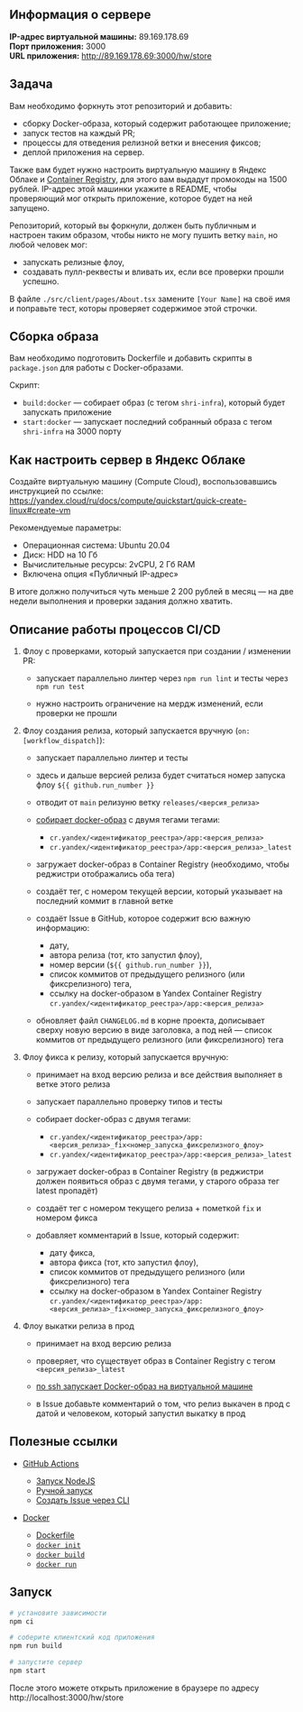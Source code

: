 ## Информация о сервере

**IP-адрес виртуальной машины:** 89.169.178.69  
**Порт приложения:** 3000  
**URL приложения:** http://89.169.178.69:3000/hw/store

## Задача

Вам необходимо форкнуть этот репозиторий и добавить:

- сборку Docker-образа, который содержит работающее приложение;
- запуск тестов на каждый PR;
- процессы для отведения релизной ветки и внесения фиксов;
- деплой приложения на сервер.

Также вам будет нужно настроить виртуальную машину в Яндекс Облаке и [Container Registry](https://yandex.cloud/ru/docs/container-registry/quickstart/#registry-create), для этого вам выдадут промокоды на 1500 рублей.
IP-адрес этой машинки укажите в README, чтобы проверяющий мог открыть приложение, которое будет на ней запущено.

Репозиторий, который вы форкнули, должен быть публичным и настроен таким образом, чтобы никто не могу пушить ветку `main`, но любой человек мог:

- запускать релизные флоу,
- создавать пулл-реквесты и вливать их, если все проверки прошли успешно.

В файле `./src/client/pages/About.tsx` замените `[Your Name]` на своё имя и поправьте тест, которы проверяет содержимое этой строчки.

## Сборка образа

Вам необходимо подготовить Dockerfile и добавить скрипты в `package.json` для работы с Docker-образами.

Скрипт:

- `build:docker` — собирает образ (с тегом `shri-infra`), который будет запускать приложение
- `start:docker` — запускает последний собранный образа с тегом `shri-infra` на 3000 порту

## Как настроить сервер в Яндекс Облаке

Создайте виртуальную машину (Compute Cloud), воспользовавшись инструкцией по ссылке:\
https://yandex.cloud/ru/docs/compute/quickstart/quick-create-linux#create-vm

Рекомендуемые параметры:

- Операционная система: Ubuntu 20.04
- Диск: HDD на 10 Гб
- Вычислительные ресурсы: 2vCPU, 2 Гб RAM
- Включена опция «Публичный IP-адрес»

В итоге должно получиться чуть меньше 2 200 рублей в месяц — на две недели выполнения и проверки задания должно хватить.

## Описание работы процессов CI/CD

1. Флоу с проверками, который запускается при создании / изменении PR:

   - запускает параллельно линтер через `npm run lint` и тесты через `npm run test`

   - нужно настроить ограничение на мердж изменений, если проверки не прошли

2. Флоу создания релиза, который запускается вручную (`on: [workflow_dispatch]`):

   - запускает параллельно линтер и тесты

   - здесь и дальше версией релиза будет считаться номер запуска флоу `${{ github.run_number }}`

   - отводит от `main` релизуню ветку `releases/<версия_релиза>`

   - [собирает docker-образ](https://yandex.cloud/ru/docs/container-registry/operations/docker-image/docker-image-create) с двумя тегами тегами:

     - `cr.yandex/<идентификатор_реестра>/app:<версия_релиза>`
     - `cr.yandex/<идентификатор_реестра>/app:<версия_релиза>_latest`

   - загружает docker-образ в Container Registry (необходимо, чтобы реджистри отображались оба тега)

   - создаёт тег, с номером текущей версии, который указывает на последний коммит в главной ветке

   - создаёт Issue в GitHub, которое содержит всю важную информацию:

     - дату,
     - автора релиза (тот, кто запустил флоу),
     - номер версии (`${{ github.run_number }}`),
     - список коммитов от предыдущего релизного (или фиксрелизного) тега,
     - ссылку на docker-образом в Yandex Container Registry\
       `cr.yandex/<идентификатор_реестра>/app:<версия_релиза>`

   - обновляет файл `CHANGELOG.md` в корне проекта, дописывает сверху новую версию в виде заголовка, а под ней — список коммитов от предыдущего релизного (или фиксрелизного) тега

3. Флоу фикса к релизу, который запускается вручную:

   - принимает на вход версию релиза и все действия выполняет в ветке этого релиза

   - запускает параллельно проверку типов и тесты

   - собирает docker-образ с двумя тегами:

     - `cr.yandex/<идентификатор_реестра>/app:<версия_релиза>_fix<номер_запуска_фиксрелизного_флоу>`
     - `cr.yandex/<идентификатор_реестра>/app:<версия_релиза>_latest`

   - загружает docker-образ в Container Registry (в реджистри должен появиться образ с двумя тегами, у старого образа тег latest пропадёт)

   - создаёт тег с номером текущего релиза + пометкой `fix` и номером фикса

   - добавляет комментарий в Issue, который содержит:
     - дату фикса,
     - автора фикса (тот, кто запустил флоу),
     - список коммитов от предыдущего релизного (или фиксрелизного) тега
     - ссылку на docker-образом в Yandex Container Registry\
       `cr.yandex/<идентификатор_реестра>/app:<версия_релиза>_fix<номер_запуска_фиксрелизного_флоу>`

4. Флоу выкатки релиза в прод

   - принимает на вход версию релиза

   - проверяет, что существует образ в Container Registry с тегом `<версия_релиза>_latest`

   - [по ssh запускает Docker-образ на виртуальной машине](https://yandex.cloud/ru/docs/container-registry/tutorials/run-docker-on-vm/console#run)

   - в Issue добавьте комментарий о том, что релиз выкачен в прод c датой и человеком, который запустил выкатку в прод

## Полезные ссылки

- [GitHub Actions](https://docs.github.com/ru/actions)

  - [Запуск NodeJS](https://docs.github.com/ru/actions/automating-builds-and-tests/building-and-testing-nodejs)
  - [Ручной запуск](https://docs.github.com/ru/actions/using-workflows/manually-running-a-workflow)
  - [Создать Issue через CLI](https://docs.github.com/ru/issues/tracking-your-work-with-issues/creating-an-issue#creating-an-issue-with-github-cli)

- [Docker](https://docs.docker.com/)
  - [Dockerfile](https://docs.docker.com/reference/dockerfile/)
  - [`docker init`](https://docs.docker.com/reference/cli/docker/init/)
  - [`docker build`](https://docs.docker.com/reference/cli/docker/image/build/)
  - [`docker run`](https://docs.docker.com/reference/cli/docker/container/run/)

## Запуск

```sh
# установите зависимости
npm ci

# соберите клиентский код приложения
npm run build

# запустите сервер
npm start
```

После этого можете открыть приложение в браузере по адресу http://localhost:3000/hw/store
